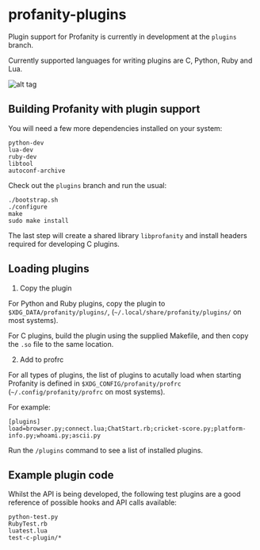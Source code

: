 profanity-plugins
=================

Plugin support for Profanity is currently in development at the `plugins` branch.

Currently supported languages for writing plugins are C, Python, Ruby and Lua.

![alt tag](http://www.profanity.im/cricket.png)

Building Profanity with plugin support
--------------------------------------

You will need a few more dependencies installed on your system:

```
python-dev
lua-dev
ruby-dev
libtool
autoconf-archive
```

Check out the `plugins` branch and run the usual:

```
./bootstrap.sh
./configure
make
sudo make install
```

The last step will create a shared library `libprofanity` and install headers required for developing C plugins.

Loading plugins
---------------

1. Copy the plugin

For Python and Ruby plugins, copy the plugin to `$XDG_DATA/profanity/plugins/`, (`~/.local/share/profanity/plugins/` on most systems).

For C plugins, build the plugin using the supplied Makefile, and then copy the `.so` file to the same location.

2. Add to profrc

For all types of plugins, the list of plugins to acutally load when starting Profanity is defined in `$XDG_CONFIG/profanity/profrc` (`~/.config/profanity/profrc` on most systems).

For example:

```
[plugins]
load=browser.py;connect.lua;ChatStart.rb;cricket-score.py;platform-info.py;whoami.py;ascii.py                   
```

Run the `/plugins` command to see a list of installed plugins.

Example plugin code
-------------------

Whilst the API is being developed, the following test plugins are a good reference of possible hooks and API calls available:

```
python-test.py
RubyTest.rb
luatest.lua
test-c-plugin/*
```

